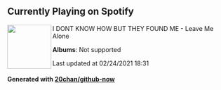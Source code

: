 ## Currently Playing on Spotify

[<img align="left" width="100" src="https://i.scdn.co/image/ab67616d0000b2737fcfc3b95fedf798311db9d7">](https://open.spotify.com/album/7q8hYYZgsIQCXibLzwiPll)

I DONT KNOW HOW BUT THEY FOUND ME - Leave Me Alone

**Albums**: Not supported

Last updated at 02/24/2021 18:31

#### Generated with [20chan/github-now](https://github.com/20chan/github-now)


<!--
**20chan/20chan** is a ✨ _special_ ✨ repository because its `README.md` (this file) appears on your GitHub profile.

Here are some ideas to get you started:

- 🔭 I’m currently working on ...
- 🌱 I’m currently learning ...
- 👯 I’m looking to collaborate on ...
- 🤔 I’m looking for help with ...
- 💬 Ask me about ...
- 📫 How to reach me: ...
- 😄 Pronouns: ...
- ⚡ Fun fact: ...
-->

